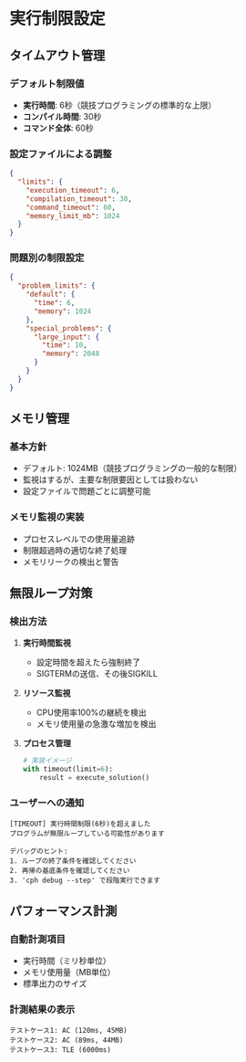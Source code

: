 # 実行制限設定

## タイムアウト管理

### デフォルト制限値
- **実行時間**: 6秒（競技プログラミングの標準的な上限）
- **コンパイル時間**: 30秒
- **コマンド全体**: 60秒

### 設定ファイルによる調整
```json
{
  "limits": {
    "execution_timeout": 6,
    "compilation_timeout": 30,
    "command_timeout": 60,
    "memory_limit_mb": 1024
  }
}
```

### 問題別の制限設定
```json
{
  "problem_limits": {
    "default": {
      "time": 6,
      "memory": 1024
    },
    "special_problems": {
      "large_input": {
        "time": 10,
        "memory": 2048
      }
    }
  }
}
```

## メモリ管理

### 基本方針
- デフォルト: 1024MB（競技プログラミングの一般的な制限）
- 監視はするが、主要な制限要因としては扱わない
- 設定ファイルで問題ごとに調整可能

### メモリ監視の実装
- プロセスレベルでの使用量追跡
- 制限超過時の適切な終了処理
- メモリリークの検出と警告

## 無限ループ対策

### 検出方法
1. **実行時間監視**
   - 設定時間を超えたら強制終了
   - SIGTERMの送信、その後SIGKILL

2. **リソース監視**
   - CPU使用率100%の継続を検出
   - メモリ使用量の急激な増加を検出

3. **プロセス管理**
   ```python
   # 実装イメージ
   with timeout(limit=6):
       result = execute_solution()
   ```

### ユーザーへの通知
```
[TIMEOUT] 実行時間制限(6秒)を超えました
プログラムが無限ループしている可能性があります

デバッグのヒント:
1. ループの終了条件を確認してください
2. 再帰の基底条件を確認してください
3. 'cph debug --step' で段階実行できます
```

## パフォーマンス計測

### 自動計測項目
- 実行時間（ミリ秒単位）
- メモリ使用量（MB単位）
- 標準出力のサイズ

### 計測結果の表示
```
テストケース1: AC (120ms, 45MB)
テストケース2: AC (89ms, 44MB)
テストケース3: TLE (6000ms)
```